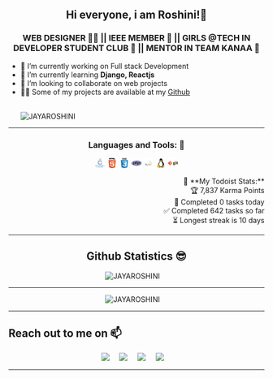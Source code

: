 
 <h2 align="center"> Hi everyone, i am Roshini!🙋‍ </h2>
 <h3 align="center">WEB DESIGNER 👨‍💻 || IEEE MEMBER 🙋 || GIRLS @TECH IN DEVELOPER STUDENT CLUB 💃 || MENTOR IN TEAM KANAA  👧 </h3>


- 🔭 I’m currently working on Full stack Development
- 🌱 I’m currently learning **Django, Reactjs**
- 👯 I’m looking to collaborate on web projects
- 👨‍💻 Some of my projects are available at my [Github](https://github.com/JAYAROSHINI2112?tab=repositories)
<br><br>  <p align="left"> <img src="https://komarev.com/ghpvc/?username=JAYAROSHINI2112&label=Views&color=blue&style=plastic" alt="JAYAROSHINI" /> </p>

--------------------------------------------------------------------------------------------------------------------------------------------------------------------------------------------------------------------------------------------------------------------------------------------------------------------------------------------------
<div align ="center">
<h3> Languages and Tools:  🔨 </h3>    

 <code><img height="20" src="https://raw.githubusercontent.com/github/explore/80688e429a7d4ef2fca1e82350fe8e3517d3494d/topics/c/c.png"></code>
<code><img height="20" src="https://raw.githubusercontent.com/github/explore/80688e429a7d4ef2fca1e82350fe8e3517d3494d/topics/html/html.png"></code>
<code><img height="20" src="https://raw.githubusercontent.com/github/explore/80688e429a7d4ef2fca1e82350fe8e3517d3494d/topics/css/css.png"></code>
<code><img height="20" src="https://raw.githubusercontent.com/github/explore/5c058a388828bb5fde0bcafd4bc867b5bb3f26f3/topics/php/php.png"></code>
<code><img height="20" src="https://raw.githubusercontent.com/github/explore/80688e429a7d4ef2fca1e82350fe8e3517d3494d/topics/mysql/mysql.png"></code>
<code><img height="20" src="https://raw.githubusercontent.com/github/explore/80688e429a7d4ef2fca1e82350fe8e3517d3494d/topics/linux/linux.png"></code>
<code><img height="20" src="https://raw.githubusercontent.com/github/explore/80688e429a7d4ef2fca1e82350fe8e3517d3494d/topics/git/git.png"></code>
</div>
<div align="right">
🚧 **My Todoist Stats:** <br>
<!-- TODO-IST:START -->
🏆  7,837 Karma Points <br>         
🌸  Completed 0 tasks today  <br>        
✅  Completed 642 tasks so far <br>          
⏳  Longest streak is 10 days<br>
<!-- TODO-IST:END -->
 </div>
 
--------------------------------------------------------------------------------------------------------------------------------------------------------------------------------------------------------------------------------------------------------------------------------------------------------------------------------------------------

<h2 align="center"> Github Statistics 😎 </h2>
<p align="center">
 <img src="https://jayaroshinireadme.vercel.app/api?username=JAYAROSHINI2112&layout=compact&hide=html&theme=jolly" alt="JAYAROSHINI" />&nbsp;&nbsp;&nbsp;&nbsp;
</p>

--------------------------------------------------------------------------------------------------------------------------------------------------------------------------------------------------------------------------------------------------------------------------------------------------------------------------------------------------

<p align="center">
 <img src="https://jayaroshinireadme.vercel.app/api/top-langs/?username=JAYAROSHINI2112&langs_count=4" alt="JAYAROSHINI" />&nbsp;&nbsp;&nbsp;&nbsp;
</p>

--------------------------------------------------------------------------------------------------------------------------------------------------------------------------------------------------------------------------------------------------------------------------------------------------------------------------------------------------

<h2> Reach out to me on 📫</h2>
<p align="center">
  <a target="_blank"href="https://www.linkedin.com/in/jaya-roshini-3b36a71b1n"><img src="https://img.shields.io/badge/linkedin-%230077B5.svg?&style=for-the-badge&logo=linkedin&logoColor=white" /></a>&nbsp;&nbsp;&nbsp;&nbsp;
  <a target="_blank"href="https://twitter.com/Roshini80652685?s=09"><img src="https://img.shields.io/badge/twitter-%231DA1F2.svg?&style=for-the-badge&logo=twitter&logoColor=white" /></a>&nbsp;&nbsp;&nbsp;&nbsp;
  <a href="mailto:roshinicandy2112@gmail.com?subject=Hello%20Harsh,%20From%20Github"><img src="https://img.shields.io/badge/gmail-%23D14836.svg?&style=for-the-badge&logo=gmail&logoColor=white" /></a>&nbsp;&nbsp;&nbsp;&nbsp;
  <a href="https://www.instagram.com/roshini__mohan_/"><img src="https://img.shields.io/badge/instagram-%23D14836.svg?&style=for-the-badge&logo=instagram&logoColor=white" /></a>&nbsp;&nbsp;&nbsp;&nbsp;
</p>            
              
--------------------------------------------------------------------------------------------------------------------------------------------------------------------------------------------------------------------------------------------------------------------------------------------------------------------------------------------------


          
                      

